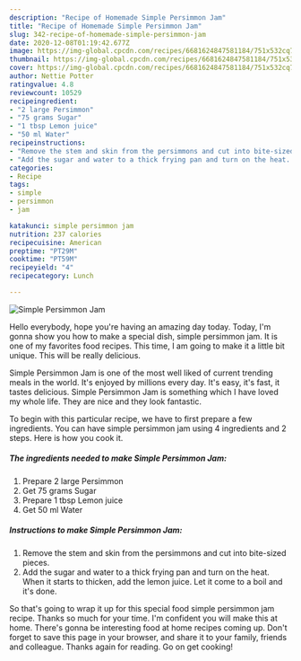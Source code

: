 ```yaml
---
description: "Recipe of Homemade Simple Persimmon Jam"
title: "Recipe of Homemade Simple Persimmon Jam"
slug: 342-recipe-of-homemade-simple-persimmon-jam
date: 2020-12-08T01:19:42.677Z
image: https://img-global.cpcdn.com/recipes/6681624847581184/751x532cq70/simple-persimmon-jam-recipe-main-photo.jpg
thumbnail: https://img-global.cpcdn.com/recipes/6681624847581184/751x532cq70/simple-persimmon-jam-recipe-main-photo.jpg
cover: https://img-global.cpcdn.com/recipes/6681624847581184/751x532cq70/simple-persimmon-jam-recipe-main-photo.jpg
author: Nettie Potter
ratingvalue: 4.8
reviewcount: 10529
recipeingredient:
- "2 large Persimmon"
- "75 grams Sugar"
- "1 tbsp Lemon juice"
- "50 ml Water"
recipeinstructions:
- "Remove the stem and skin from the persimmons and cut into bite-sized pieces."
- "Add the sugar and water to a thick frying pan and turn on the heat. When it starts to thicken, add the lemon juice. Let it come to a boil and it&#39;s done."
categories:
- Recipe
tags:
- simple
- persimmon
- jam

katakunci: simple persimmon jam 
nutrition: 237 calories
recipecuisine: American
preptime: "PT29M"
cooktime: "PT59M"
recipeyield: "4"
recipecategory: Lunch

---
```



![Simple Persimmon Jam](https://img-global.cpcdn.com/recipes/6681624847581184/751x532cq70/simple-persimmon-jam-recipe-main-photo.jpg)

Hello everybody, hope you're having an amazing day today. Today, I'm gonna show you how to make a special dish, simple persimmon jam. It is one of my favorites food recipes. This time, I am going to make it a little bit unique. This will be really delicious.



Simple Persimmon Jam is one of the most well liked of current trending meals in the world. It's enjoyed by millions every day. It's easy, it's fast, it tastes delicious. Simple Persimmon Jam is something which I have loved my whole life. They are nice and they look fantastic.


To begin with this particular recipe, we have to first prepare a few ingredients. You can have simple persimmon jam using 4 ingredients and 2 steps. Here is how you cook it.

<!--inarticleads1-->

##### The ingredients needed to make Simple Persimmon Jam:

1. Prepare 2 large Persimmon
1. Get 75 grams Sugar
1. Prepare 1 tbsp Lemon juice
1. Get 50 ml Water




<!--inarticleads2-->

##### Instructions to make Simple Persimmon Jam:

1. Remove the stem and skin from the persimmons and cut into bite-sized pieces.
1. Add the sugar and water to a thick frying pan and turn on the heat. When it starts to thicken, add the lemon juice. Let it come to a boil and it&#39;s done.




So that's going to wrap it up for this special food simple persimmon jam recipe. Thanks so much for your time. I'm confident you will make this at home. There's gonna be interesting food at home recipes coming up. Don't forget to save this page in your browser, and share it to your family, friends and colleague. Thanks again for reading. Go on get cooking!
